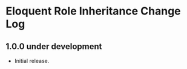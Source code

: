 Eloquent Role Inheritance Change Log
====================================

1.0.0 under development
-----------------------

- Initial release.
